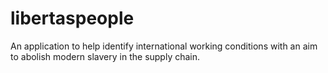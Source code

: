# libertaspeople

An application to help identify international working conditions with an aim to abolish modern slavery in the supply chain. 

